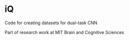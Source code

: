 # iQ
Code for creating datasets for dual-task CNN

Part of research work at MIT Brain and Cognitive Sciences 
